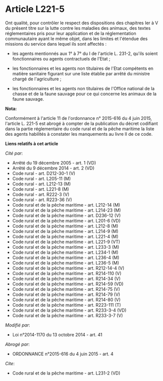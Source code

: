 # Article L221-5

Ont qualité, pour contrôler le respect des dispositions des chapitres Ier à V du présent titre sur la lutte contre les
maladies des animaux, des textes réglementaires pris pour leur application et de la réglementation communautaire ayant le
même objet, dans les limites et l'étendue des missions du service dans lequel ils sont affectés :

- les agents mentionnés aux 1° à 7° du I de l'article L. 231-2, qu'ils soient fonctionnaires ou agents contractuels de
l'Etat ;

- les fonctionnaires et les agents non titulaires de l'Etat compétents en matière sanitaire figurant sur une liste établie
par arrêté du ministre chargé de l'agriculture ;

- les fonctionnaires et les agents non titulaires de l'Office national de la chasse et de la faune sauvage pour ce qui
concerne les animaux de la faune sauvage.

**Nota:**

Conformément à l'article 11 de l'ordonnance n° 2015-616 du 4 juin 2015, l'article L. 221-5 est abrogé à compter de la
publication du décret codifiant dans la partie réglementaire du code rural et de la pêche maritime la liste des agents
habilités à constater les manquements au livre II de ce code.

**Liens relatifs à cet article**

_Cité par_:

  - Arrêté du 19 décembre 2005 - art. 1 (VD)
  - Arrêté du 9 décembre 2014 - art. 2 (VD)
  - Code rural - art. D212-30-1 (V)
  - Code rural - art. L205-11 (M)
  - Code rural - art. L212-13 (M)
  - Code rural - art. L221-8 (M)
  - Code rural - art. R222-3 (V)
  - Code rural - art. R223-36 (V)
  - Code rural et  de la pêche maritime - art. L212-14 (M)
  - Code rural et  de la pêche maritime - art. L214-23 (M)
  - Code rural et de la pêche maritime - art. D236-12 (V)
  - Code rural et de la pêche maritime - art. L201-6 (VD)
  - Code rural et de la pêche maritime - art. L212-8 (M)
  - Code rural et de la pêche maritime - art. L214-9 (M)
  - Code rural et de la pêche maritime - art. L221-4 (M)
  - Code rural et de la pêche maritime - art. L221-9 (VT)
  - Code rural et de la pêche maritime - art. L233-3 (M)
  - Code rural et de la pêche maritime - art. L234-1 (M)
  - Code rural et de la pêche maritime - art. L236-4 (M)
  - Code rural et de la pêche maritime - art. L236-5 (M)
  - Code rural et de la pêche maritime - art. R212-14-4 (V)
  - Code rural et de la pêche maritime - art. R214-110 (V)
  - Code rural et de la pêche maritime - art. R214-34 (V)
  - Code rural et de la pêche maritime - art. R214-59 (VD)
  - Code rural et de la pêche maritime - art. R214-75 (V)
  - Code rural et de la pêche maritime - art. R214-79 (V)
  - Code rural et de la pêche maritime - art. R214-80 (V)
  - Code rural et de la pêche maritime - art. R223-111 (T)
  - Code rural et de la pêche maritime - art. R233-3-4 (VD)
  - Code rural et de la pêche maritime - art. R233-3-7 (V)

_Modifié par_:

  - Loi n°2014-1170 du 13 octobre 2014 - art. 41

_Abrogé par_:

  - ORDONNANCE n°2015-616 du 4 juin 2015 - art. 4

_Cite_:

  - Code rural et de la pêche maritime - art. L231-2 (VD)
